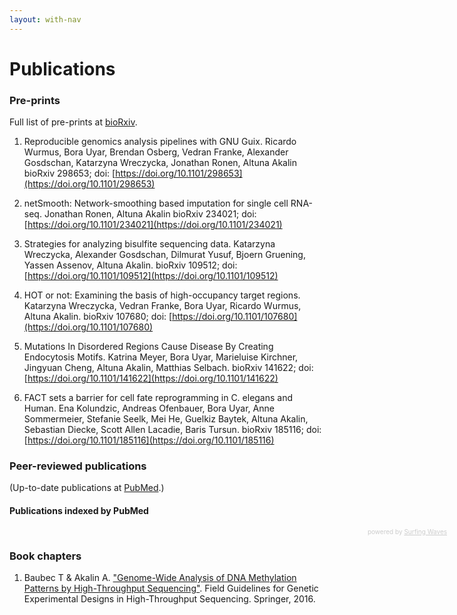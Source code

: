 ```yaml
---
layout: with-nav
---
```


# Publications


### Pre-prints

Full list of pre-prints at [bioRxiv](https://www.biorxiv.org/search/author1%3Aaltuna%2Bakalin%20numresults%3A10%20sort%3Arelevance-rank%20format_result%3Astandard).

1. Reproducible genomics analysis pipelines with GNU Guix. Ricardo Wurmus, Bora Uyar, Brendan Osberg, Vedran Franke, Alexander Gosdschan, Katarzyna Wreczycka, Jonathan Ronen, Altuna Akalin
bioRxiv 298653; doi: [https://doi.org/10.1101/298653](https://doi.org/10.1101/298653)

1. netSmooth: Network-smoothing based imputation for single cell RNA-seq. Jonathan Ronen, Altuna Akalin bioRxiv 234021; doi: [https://doi.org/10.1101/234021](https://doi.org/10.1101/234021)

1. Strategies for analyzing bisulfite sequencing data. Katarzyna Wreczycka, Alexander Gosdschan, Dilmurat Yusuf, Bjoern Gruening, Yassen
Assenov, Altuna Akalin. bioRxiv 109512; doi: [https://doi.org/10.1101/109512](https://doi.org/10.1101/109512)

1. HOT or not: Examining the basis of high-occupancy target regions. Katarzyna Wreczycka, Vedran Franke, Bora Uyar, Ricardo Wurmus,
Altuna Akalin. bioRxiv 107680; doi: [https://doi.org/10.1101/107680](https://doi.org/10.1101/107680)

1. Mutations In Disordered Regions Cause Disease By Creating Endocytosis Motifs. Katrina Meyer, Bora Uyar, Marieluise Kirchner, Jingyuan
Cheng, Altuna Akalin, Matthias Selbach. bioRxiv 141622; doi: [https://doi.org/10.1101/141622](https://doi.org/10.1101/141622)

1. FACT sets a barrier for cell fate reprogramming in C. elegans and Human. Ena Kolundzic, Andreas Ofenbauer, Bora Uyar, Anne Sommermeier, Stefanie Seelk, Mei He, Guelkiz Baytek, Altuna Akalin, Sebastian Diecke, Scott Allen Lacadie, Baris Tursun. bioRxiv 185116; doi: [https://doi.org/10.1101/185116](https://doi.org/10.1101/185116)


### Peer-reviewed publications




(Up-to-date publications at [PubMed](http://www.ncbi.nlm.nih.gov/pubmed/?term=Akalin%2C+Altuna%5BFull+Author+Name%5D++OR+Alkalin%2C+Altuna%5BFull+Author+Name%5D).)

#### Publications indexed by PubMed 

<!-- start sw-rss-feed code --> 
<script type="text/javascript"> 
<!-- 
rssfeed_url = new Array(); 
rssfeed_url[0]="https://eutils.ncbi.nlm.nih.gov/entrez/eutils/erss.cgi?rss_guid=1NmYS9bj5R9wDb9VOiNEXqsYjgPly-HG1NL_BVsuTmz5ap1sgs";  
rssfeed_frame_width="700"; 
rssfeed_frame_height="800"; 
rssfeed_scroll="off"; 
rssfeed_scroll_step="6"; 
rssfeed_scroll_bar="on"; 
rssfeed_target="_blank"; 
rssfeed_font_size="12"; 
rssfeed_font_face=""; 
rssfeed_border="on"; 
rssfeed_css_url="https://feed.surfing-waves.com/css/style4.css"; 
rssfeed_title="off"; 
rssfeed_title_name=""; 
rssfeed_title_bgcolor="#3366ff"; 
rssfeed_title_color="#fff"; 
rssfeed_title_bgimage=""; 
rssfeed_footer="off"; 
rssfeed_footer_name="rss feed"; 
rssfeed_footer_bgcolor="#fff"; 
rssfeed_footer_color="#333"; 
rssfeed_footer_bgimage=""; 
rssfeed_item_title_length="120"; 
rssfeed_item_title_color="#666"; 
rssfeed_item_bgcolor="#fff"; 
rssfeed_item_bgimage=""; 
rssfeed_item_border_bottom="on"; 
rssfeed_item_source_icon="off"; 
rssfeed_item_date="off"; 
rssfeed_item_description="on"; 
rssfeed_item_description_length="50"; 
rssfeed_item_description_color="#666"; 
rssfeed_item_description_link_color="#333"; 
rssfeed_item_description_tag="on"; 
rssfeed_no_items="0"; 
rssfeed_cache = "924219f0f9710dd1aa89cf089890a652"; 
//--> 
</script> 
<script type="text/javascript" src="//feed.surfing-waves.com/js/rss-feed.js"></script> 
<!-- The link below helps keep this service FREE, and helps other people find the SW widget. Please be cool and keep it! Thanks. --> 
<div style="color:#ccc;font-size:10px; text-align:right; width:700px;">powered by <a href="https://surfing-waves.com" rel="noopener" target="_blank" style="color:#ccc;">Surfing Waves</a></div> 
<!-- end sw-rss-feed code -->


### Book chapters

1. Baubec T & Akalin A. ["Genome-Wide Analysis of DNA Methylation Patterns by High-Throughput Sequencing"](http://link.springer.com/chapter/10.1007/978-3-319-31350-4_9). Field Guidelines for Genetic Experimental Designs in High-Throughput Sequencing. Springer, 2016.

